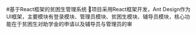 #基于React框架的贫困生管理系统
项目采用React框架开发，Ant Design作为UI框架，主要模块有登录模块、管理员模块、贫困生模块、辅导员模块，核心功能在于贫困生对助学金的申请以及辅导员与管理员的审

